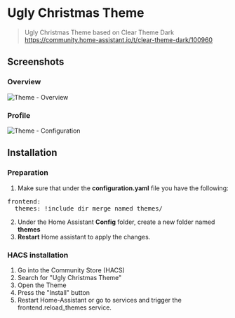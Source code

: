 # Ugly Christmas Theme
> Ugly Christmas Theme based on Clear Theme Dark https://community.home-assistant.io/t/clear-theme-dark/100960

## Screenshots
### Overview
![Theme - Overview](https://raw.githubusercontent.com/houtknots/UglyChristmas-Theme/master/docs/theme-overview.png)
### Profile
![Theme - Configuration](https://raw.githubusercontent.com/houtknots/UglyChristmas-Theme/master/docs/theme-profile.png)

## Installation
### Preparation
1. Make sure that under the **configuration.yaml** file you have the following:

<pre>
frontend:
  themes: !include_dir_merge_named themes/
</pre>

2. Under the Home Assistant **Config** folder, create a new folder named **themes**
3. **Restart** Home assistant to apply the changes. 

### HACS installation
1. Go into the Community Store (HACS)
2. Search for "Ugly Christmas Theme"
3. Open the Theme 
4. Press the "Install" button
5. Restart Home-Assistant or go to services and trigger the frontend.reload_themes service.